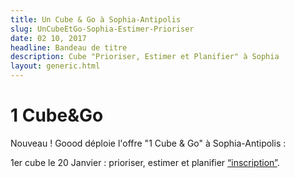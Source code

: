 ```yaml
---
title: Un Cube & Go à Sophia-Antipolis
slug: UnCubeEtGo-Sophia-Estimer-Prioriser
date: 02 10, 2017
headline: Bandeau de titre 
description: Cube "Prioriser, Estimer et Planifier" à Sophia
layout: generic.html
---
```

# 1 Cube&Go #

Nouveau ! Goood déploie l'offre "1 Cube & Go" à Sophia-Antipolis : 

1er cube le 20 Janvier : prioriser, estimer et planifier [“inscription”](https://yurplan.com/event/1-CUBE-GO-PRIORISER-ESTIMER-ET-PLANIFIER-SOPHIA-ANTIPOLIS/12819).  
